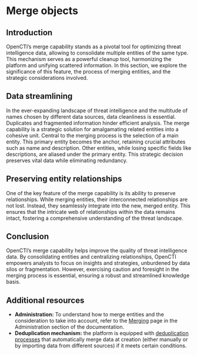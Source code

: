 # Merge objects

## Introduction

OpenCTI’s merge capability stands as a pivotal tool for optimizing threat intelligence data, allowing to consolidate multiple entities of the same type. This mechanism serves as a powerful cleanup tool, harmonizing the platform and unifying scattered information. In this section, we explore the significance of this feature, the process of merging entities, and the strategic considerations involved.

<a id="data-streamlining-section"></a>
## Data streamlining

In the ever-expanding landscape of threat intelligence and the multitude of names chosen by different data sources, data cleanliness is essential. Duplicates and fragmented information hinder efficient analysis. The merge capability is a strategic solution for amalgamating related entities into a cohesive unit. Central to the merging process is the selection of a main entity. This primary entity becomes the anchor, retaining crucial attributes such as name and description. Other entities, while losing specific fields like descriptions, are aliased under the primary entity. This strategic decision preserves vital data while eliminating redundancy.


## Preserving entity relationships

One of the key feature of the merge capability is its ability to preserve relationships. While merging entities, their interconnected relationships are not lost. Instead, they seamlessly integrate into the new, merged entity. This ensures that the intricate web of relationships within the data remains intact, fostering a comprehensive understanding of the threat landscape.


## Conclusion

OpenCTI’s merge capability helps improve the quality of threat intelligence data. By consolidating entities and centralizing relationships, OpenCTI empowers analysts to focus on insights and strategies, unburdened by data silos or fragmentation. However, exercising caution and foresight in the merging process is essential, ensuring a robust and streamlined knowledge basis.


## Additional resources

- **Administration:** To understand how to merge entities and the consideration to take into account, refer to the [Merging](../administration/merging.md) page in the Administration section of the documentation.
- **Deduplication mechanism:** the platform is equipped with [deduplication processes](deduplication.md) that automatically merge data at creation (either manually or by importing data from different sources) if it meets certain conditions.